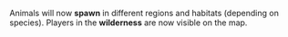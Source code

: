 Animals will now <b>spawn</b> in different regions and habitats (depending on species). Players in the <b>wilderness</b> are now visible on the map.
